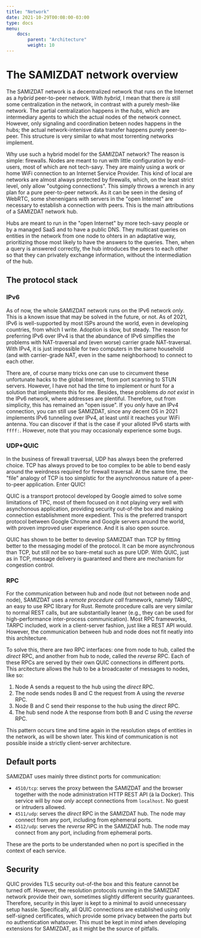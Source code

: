```yaml
---
title: "Network"
date: 2021-10-29T00:08:00-03:00
type: docs
menu:
    docs:
        parent: "Architecture"
        weight: 10
---
```


# The SAMIZDAT network overview

The SAMIZDAT network is a decentralized network that runs on the Internet as a _hybrid_ peer-to-peer network. With _hybrid_, I mean that there _is_ still some centralization in the network, in contrast with a purely mesh-like network. The partial centralization happens in the _hubs_, which are intermediary agents to which the actual nodes of the network connect. However, only signaling and coordination beteen nodes happens in the hubs; the actual network-intenisve data transfer happens purely peer-to-peer. This structure is very similar to what most torrenting networks implement.

Why use such a hybrid model for the SAMIZDAT network? The reason is simple: firewalls. Nodes are meant to run with little configuration by end-users, most of which are not tech-savy. They are mainly using a work or home WiFi connection to an Internet Service Provider. This kind of local are networks are almost always protected by firewalls, which, on the least strict level, only allow "outgoing connections". This simply throws a wrench in any plan for a pure peer-to-peer network. As it can be seen in the desing of WebRTC, some shenenigans with servers in the "open Internet" are necessary to establish a connection with peers. This is the main attributions of a SAMIZDAT network hub.

Hubs are meant to run in the "open Internet" by more tech-savy people or by a managed SaaS and to have a public DNS. They multicast queries on entities in the network from one node to ohters in an adaptative way, prioritizing those most likely to have the answers to the queries. Then, when a query is answered correctly, the hub introduces the peers to each other so that they can privately exchange information, without the intermediation of the hub. 

## The protocol stack

### IPv6

As of now, the whole SAMIZDAT network runs on the IPv6 network _only_. This is a known issue that may be solved in the future, or not. As of 2021, IPv6 is well-supported by most ISPs around the world, even in developing countries, from which I write. Adoption is slow, but steady. The reason for preferring IPv6 over IPv4 is that the abundance of IPv6 simplfies the problems with NAT-traversal and (even worse) carrier grade NAT-traversal. With IPv4, it is just impossible for two computers in the same household (and with carrier-grade NAT, even in the same neighborhood) to connect to each other.

There are, of course many tricks one can use to circumvent these unfortunate hacks to the global Internet, from port scanning to STUN servers. However, I have not had the time to implement or hunt for a solution that implements this for me. Besides, these problems _do not exist_ in the IPv6 network, where addresses are plentiful. Therefore, out from simplicity, this has remained an "open issue". If you _only_ have an IPv4 connection, you can still use SAMIZDAT, since any decent OS in 2021 implements IPv6 tunneling over IPv4, at least until it reaches your WiFi antenna. You can discover if that is the case if your alloted IPv6 starts with `ffff:`. However, note that you may occasionaly experience some bugs. 


### UDP+QUIC

In the business of firewall traversal, UDP has always been the preferred choice. TCP has always proved to be too complex to be able to bend easly around the weirdness required for firewall traversal. At the same time, the "file" analogy of TCP is too simplstic for the asynchronous nature of a peer-to-peer application. Enter QUIC!

QUIC is a transport protocol developed by Google aimed to solve some limitations of TPC, most of them focused on it not playing very well with asynchonous application, providing security out-of-the box and making connection establishment more expedient. This is the preferred transport protocol between Google Chrome and Google servers around the world, with proven improved user experience. And it is also open source. 

QUIC has shown to be better to develop SAMIZDAT than TCP by fitting better to the messaging model of the protocol. It can be more asynchronous than TCP, but still _not_ be so bare-metal such as pure UDP. With QUIC, just as in TCP, message delivery is guaranteed and there are mechanism for congestion control.


### RPC

For the communication between hub and node (but not between node and node), SAMIZDAT uses a _remote procedure call_ framework, namely TARPC, an easy to use RPC library for Rust. Remote procedure calls are very similar to normal REST calls, but are substantially leaner (e.g., they can be used for high-performance inter-process communication). Most RPC frameworks, TARPC included, work in a client-server fashion, just like a REST API would. However, the communication between hub and node does not fit neatly into this architecture.

To solve this, there are _two_ RPC interfaces: one from node to hub, called the _direct_ RPC, and another from hub to node, called the _reverse_ RPC. Each of these RPCs are served by their own QUIC connections in different ports. This arcitecture allows the hub to be a broadcaster of messages to nodes, like so:

1. Node A sends a request to the hub using the _direct_ RPC.
2. The node sends nodes B and C the request from A using the _reverse_ RPC.
3. Node B and C send their response to the hub using the _direct_ RPC.
4. The hub send node A the response from both B and C using the _reverse_ RPC.

This pattern occurs time and time again in the resolution steps of entities in the network, as will be shown later. This kind of communication is not possible inside a strictly client-server architecture.


## Default ports

SAMIZDAT uses mainly three distinct ports for communication:

* `4510/tcp`: serves the proxy between the SAMIZDAT and the browser together with the node administration HTTP REST API (à la Docker). This service will by now _only_ accept connections from `localhost`. No guest or intruders allowed.
* `4511/udp`: serves the _direct_ RPC in the SAMIZDAT hub. The node may connect from any port, including from ephemeral ports.
* `4512/udp`: serves the _reverse_ RPC in the SAMIZDAT hub. The node may connect from any port, including from ephemeral ports.

These are the ports to be understanded when no port is specified in the context of each service.


## Security

QUIC provides TLS security out-of-the box and this feature cannot be turned off. However, the resolution protocols running in the SAMIZDAT network provide their own, sometimes slightly different security guarantees. Therefore, security in this layer is kept to a minimal to avoid unnecessary setup hassle. Specifically, all QUIC connections are established using only self-signed certificates, which provide some privacy between the parts but no authentication whatsover. This must be kept in mind when developing extensions for SAMIZDAT, as it might be the source of pitfalls. 

